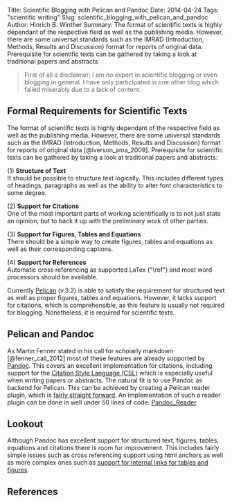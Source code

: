 Title: Scientific Blogging with Pelican and Pandoc
Date: 2014-04-24
Tags: "scientific writing"
Slug: scientific_blogging_with_pelican_and_pandoc
Author: Hinrich B. Winther
Summary: The format of scientific texts is highly dependant of the respective field as well as the publishing media. However, there are some universal standards such as the IMRAD (Introduction, Methods, Results and Discussion) format for reports of original data. Prerequisite for scientific texts can be gathered by taking a look at traditional papers and abstracts


> First of all a disclaimer: I am no expert in scientific blogging or even blogging in general. I have only participated in one other blog which failed miserably due to a lack of content.


Formal Requirements for Scientific Texts
----------------------------------------

The format of scientific texts is highly dependant of the respective field as well as the publishing media. However, there are some universal standards such as the IMRAD (Introduction, Methods, Results and Discussion) format for reports of original data [@iverson_ama_2009]. Prerequisite for scientific texts can be gathered by taking a look at traditional papers and abstracts:

  (1) **Structure of Text**  
It should be possible to structure text logically. This includes different types of headings, paragraphs as well as the ability to alter font characteristics to some degree.

  (2) **Support for Citations**  
One of the most important parts of working scientifically is to not just state an opinion, but to back it up with the preliminary work of other parties.

  (3) **Support for Figures, Tables and Equations**  
There should be a simple way to create figures, tables and equations as well as their corresponding captions.

  (4) **Support for References**  
Automatic cross referencing as supported LaTex ("\\ref") and most word processors should be available.

Currently [Pelican] (v.3.2) is able to satisfy the requirement for structured text as well as proper figures, tables and equations. However, it lacks support for citations, which is comprehensible, as this feature is usually not required for blogging. Nonetheless, it is required for scientific texts.


Pelican and Pandoc
------------------

As Martin Fenner stated in his call for scholarly markdown [@fenner_call_2012] most of these features are already supported by [Pandoc]. This covers an excellent implementation for citations, including support for the [Citation Style Language (CSL)][CSL] which is especially useful when writing papers or abstracts. The natural fit is to use Pandoc as backend for Pelican. This can be achieved by creating a Pelican reader plugin, which is [fairly straight forward][How to create a new reader]. An implementation of such a reader plugin can be done in well under 50 lines of code: [Pandoc_Reader].


Lookout
-------

Although Pandoc has excellent support for structured text, figures, tables, equations and citations there is room for improvement. This includes fairly simple issues such as cross referencing support using html anchors as well as more complex ones such as [support for internal links for tables and figures][Pandoc issue 813].


References
----------

[CSL]: http://citationstyles.org/
[How to create a new reader]: http://pelican.readthedocs.org/en/latest/plugins.html#how-to-create-a-new-reader
[Pandoc]: http://johnmacfarlane.net/pandoc
[Pandoc issue 813]: https://github.com/jgm/pandoc/issues/813
[Pandoc_Reader]: https://github.com/liob/pandoc_reader
[Pelican]: http://getpelican.com

